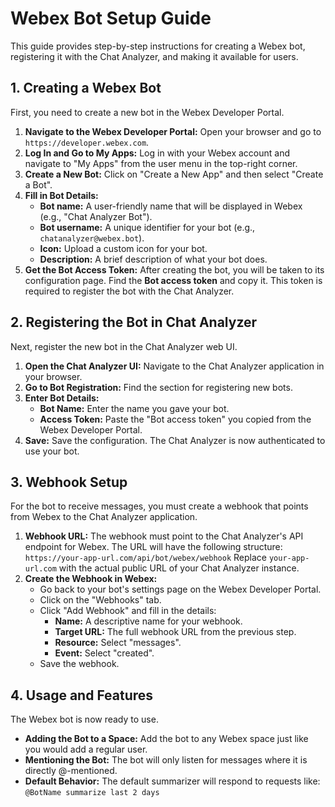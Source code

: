# Webex Bot Setup Guide

This guide provides step-by-step instructions for creating a Webex bot, registering it with the Chat Analyzer, and making it available for users.

## 1. Creating a Webex Bot

First, you need to create a new bot in the Webex Developer Portal.

1.  **Navigate to the Webex Developer Portal:** Open your browser and go to `https://developer.webex.com`.
2.  **Log In and Go to My Apps:** Log in with your Webex account and navigate to "My Apps" from the user menu in the top-right corner.
3.  **Create a New Bot:** Click on "Create a New App" and then select "Create a Bot".
4.  **Fill in Bot Details:**
    *   **Bot name:** A user-friendly name that will be displayed in Webex (e.g., "Chat Analyzer Bot").
    *   **Bot username:** A unique identifier for your bot (e.g., `chatanalyzer@webex.bot`).
    *   **Icon:** Upload a custom icon for your bot.
    *   **Description:** A brief description of what your bot does.
5.  **Get the Bot Access Token:** After creating the bot, you will be taken to its configuration page. Find the **Bot access token** and copy it. This token is required to register the bot with the Chat Analyzer.

## 2. Registering the Bot in Chat Analyzer

Next, register the new bot in the Chat Analyzer web UI.

1.  **Open the Chat Analyzer UI:** Navigate to the Chat Analyzer application in your browser.
2.  **Go to Bot Registration:** Find the section for registering new bots.
3.  **Enter Bot Details:**
    *   **Bot Name:** Enter the name you gave your bot.
    *   **Access Token:** Paste the "Bot access token" you copied from the Webex Developer Portal.
4.  **Save:** Save the configuration. The Chat Analyzer is now authenticated to use your bot.

## 3. Webhook Setup

For the bot to receive messages, you must create a webhook that points from Webex to the Chat Analyzer application.

1.  **Webhook URL:** The webhook must point to the Chat Analyzer's API endpoint for Webex. The URL will have the following structure:
    `https://your-app-url.com/api/bot/webex/webhook`
    Replace `your-app-url.com` with the actual public URL of your Chat Analyzer instance.
2.  **Create the Webhook in Webex:**
    *   Go back to your bot's settings page on the Webex Developer Portal.
    *   Click on the "Webhooks" tab.
    *   Click "Add Webhook" and fill in the details:
        *   **Name:** A descriptive name for your webhook.
        *   **Target URL:** The full webhook URL from the previous step.
        *   **Resource:** Select "messages".
        *   **Event:** Select "created".
    *   Save the webhook.

## 4. Usage and Features

The Webex bot is now ready to use.

*   **Adding the Bot to a Space:** Add the bot to any Webex space just like you would add a regular user.
*   **Mentioning the Bot:** The bot will only listen for messages where it is directly @-mentioned.
*   **Default Behavior:** The default summarizer will respond to requests like:
    `@BotName summarize last 2 days`